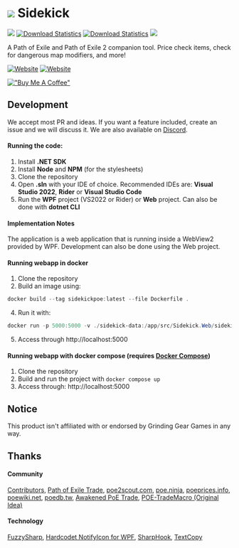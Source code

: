 # [![](https://sidekick-poe.github.io/assets/images/orb_exalted.png)](#) Sidekick

[![](https://img.shields.io/github/v/release/Sidekick-Poe/Sidekick?style=flat-square)](https://github.com/Sidekick-Poe/Sidekick/releases/latest) [![Download Statistics](https://img.shields.io/github/downloads/Sidekick-Poe/Sidekick/latest/total?style=flat-square&color=15803d)](https://tooomm.github.io/github-release-stats/?username=Sidekick-Poe&repository=Sidekick) [![Download Statistics](https://img.shields.io/github/downloads/Sidekick-Poe/Sidekick/total?style=flat-square&color=22c55e)](https://tooomm.github.io/github-release-stats/?username=Sidekick-Poe&repository=Sidekick) [![](https://img.shields.io/discord/664252463188279300?color=%23738AD6&label=Discord&style=flat-square)](https://discord.gg/H4bg4GQ)

A Path of Exile and Path of Exile 2 companion tool. Price check items, check for dangerous map modifiers, and more!

[![Website](https://img.shields.io/badge/Website-6b6ebe?style=for-the-badge)](https://sidekick-poe.github.io/) [![Website](https://img.shields.io/badge/Download-00BCD4?style=for-the-badge)](https://github.com/Sidekick-Poe/Sidekick/releases/latest)

[!["Buy Me A Coffee"](https://www.buymeacoffee.com/assets/img/custom_images/orange_img.png)](https://www.buymeacoffee.com/sidekickpoe)

## Development
We accept most PR and ideas. If you want a feature included, create an issue and we will discuss it. We are also available on [Discord](https://discord.gg/H4bg4GQ).
#### Running the code:
1. Install **.NET SDK**
2. Install **Node** and **NPM** (for the stylesheets)
3. Clone the repository
4. Open **.sln** with your IDE of choice. Recommended IDEs are: **Visual Studio 2022**, **Rider** or **Visual Studio Code**
5. Run the **WPF** project (VS2022 or Rider) or **Web** project. Can also be done with **dotnet CLI**

#### Implementation Notes
The application is a web application that is running inside a WebView2 provided by WPF. Development can also be done using the Web project.

#### Running webapp in docker
1. Clone the repository
2. Build an image using:
```powershell copy
docker build --tag sidekickpoe:latest --file Dockerfile .
```
4. Run it with:
```powershell copy
docker run -p 5000:5000 -v ./sidekick-data:/app/src/Sidekick.Web/sidekick sidekickpoe:latest
```
5. Access through http://localhost:5000

#### Running webapp with docker compose (requires [Docker Compose](https://docs.docker.com/compose/install/))
1. Clone the repository
2. Build and run the project with `docker compose up` 
3. Access through: http://localhost:5000

## Notice
This product isn't affiliated with or endorsed by Grinding Gear Games in any way.

## Thanks
#### Community
[Contributors](https://github.com/Sidekick-Poe/Sidekick/graphs/contributors), [Path of Exile Trade](https://www.pathofexile.com/trade), [poe2scout.com](https://poe2scout.com/), [poe.ninja](https://poe.ninja/), [poeprices.info](https://www.poeprices.info/), [poewiki.net](https://www.poewiki.net/), [poedb.tw](https://poedb.tw/us/), [Awakened PoE Trade](https://github.com/SnosMe/awakened-poe-trade), [POE-TradeMacro (Original Idea)](https://github.com/PoE-TradeMacro/POE-TradeMacro)

#### Technology
[FuzzySharp](https://github.com/JakeBayer/FuzzySharp), [Hardcodet NotifyIcon for WPF](https://github.com/hardcodet/wpf-notifyicon), [SharpHook](https://github.com/TolikPylypchuk/SharpHook), [TextCopy](https://github.com/CopyText/TextCopy)
